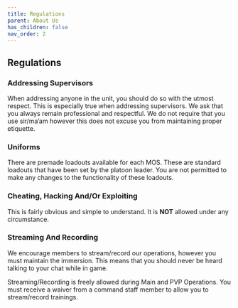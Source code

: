 ```yaml
---
title: Regulations
parent: About Us
has_children: false
nav_order: 2
---
```

## Regulations
### Addressing Supervisors
When addressing anyone in the unit, you should do so with the utmost respect. This is especially true when addressing supervisors. We ask that you always remain professional and respectful. We do not require that you use sir/ma’am however this does not excuse you from maintaining proper etiquette.

### Uniforms
There are premade loadouts available for each MOS. These are standard loadouts that have been set by the platoon leader. You are not permitted to make any changes to the functionality of these loadouts.

### Cheating, Hacking And/Or Exploiting
This is fairly obvious and simple to understand. It is **NOT** allowed under any circumstance.

### Streaming And Recording
We encourage members to stream/record our operations, however you must maintain the immersion. This means that you should never be heard talking to your chat while in game.

Streaming/Recording is freely allowed during Main and PVP Operations. You must receive a waiver from a command staff member to allow you to stream/record trainings.

